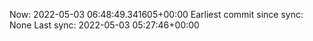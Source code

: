 Now: 2022-05-03 06:48:49.341605+00:00 Earliest commit since sync: None Last sync: 2022-05-03 05:27:46+00:00
